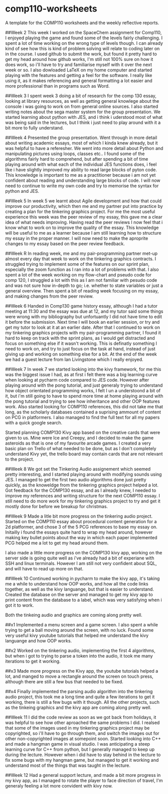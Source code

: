 # comp110-worksheets
A template for the COMP110 worksheets and the weekly reflective reports.

##Week 2
This week I worked on the SpaceChem assignment for Comp110, I enjoyed playing the game and found some of the levels fairly challenging. I spent a lot of time working on the wrong type of levels though. I can already kind of see how this is kind of problem solving will relate to coding later on in the course.
I used github to submit the work, but found it pretty hard to get my head around how github works, I'm still not 100% sure on how it does work, so i'll have to try and familiarise myself with it over the next week or so.
I also dowloaded LaTeX on my home computer and started playing with the features and getting a feel for the software. I really like using it, as it makes referencing and general formatting a lot easier and more professional than in programs such as Word.

##Week 3
I spent week 3 doing a bit of research for the comp 130 essay, looking at library resources, as well as getting general knowlege about the console i was going to work on from general online sources.
I also started writing notes about the sega master system for the group presentation.
We started learning about python with JES, and i think i uderstood most of what was being said in the lectures, but I think i just need to play around with it a bit more to fully understand.


##Week 4
Presented the group presentation.
Went through in more detail about writing academic essays, most of which I kinda knew already, but it was helpful to have a referesher. 
We went into more detail about Python and manipulating pictures using loops, classes etc.. 
I found some of the algorithms fairly hard to comprehend, but after spending a bit of time playing around with what each of the individual JES functions does, i feel like i have slightly improved my ability to read large blocks of pyton code. 
This knowledge is important to me as a practitioner because i am not yet confident about reading and understanding large blocks of code.
I will now need to continue to write my own code and try to memorise the syntax for python and JES.

##Week 5
In week 5 we learnt about Agile development and how that could improve our productivity, which then me and my partner put into practice by creating a plan for the tinkering graphics project.
For me the most useful experience this week was the peer review of my essay, this gave me a clear idea of what needs improving. Having read the peer reviews I now feel that i know what to work on to improve the quality of the essay.
This knowledge will be useful to me as a learner because I am still learning how to structure my essay in the proper manner. I will now need to make the aproprite changes to my essay based on the peer review feedback.

##Week R
In reading week, me and my pair-programming partner met-up almost every day that week to work on the tinkering graphics contracts. I struggled trying to implement some of the features on our sprint plan, especially the zoom function as I ran into a lot of problems with that.
I also spent a lot of the week working on my flow-chart and pseudo code for comp 120, I struggled a lot with this as I am not familiar with pesudo code and was not sure how in-depth to go; i.e. whether to state variables or just a general overview.
Then spent a bit of reading week focusing on my essay, and making changes from the peer review.


##Week 6
Handed in Comp130 game history essay, although I had a tutor meeting at 11:30 and the essay was due at 12, and my tutor said some things were wrong with my bibliography but unfortuantly I did not have time to edit it before the submission. 
Next time I will book an earlier session, or try and get my tutor to look at it at an earlier date.
After that I continued to work on my tinkering graphics projects with my pair-programming partner, I found it hard to keep on track with the sprint plans, as I would get distracted and focus on something else if it wasn't working. 
This is definatly something I need to work on, and try to just focus on the task at hand, instead of just giving up and working on something else for a bit.
At the end of the week we had a guest lecture from Ian Livingstone which I really enjoyed.

##Week 7
In week 7 we started looking into the kivy framework, for me this was the biggest issue I had, as at first i felt there was a big learning curve when looking at pycharm code compared to JES code.
However after playing around with the pong tutorial, and just generaly trying to understand how object orientated programming works, I felt I un a understoond a bit of it, but i'm still going to have to spend more time at home playing around with the pong tutorial and trying to see how inheritance and other OOP features work.
Also started looking for COMP110 references, this did not take me that long, as the scholarly databases contained a suprising ammount of content on PCG in platformers.
I also managed to find the full text for all my papers with a quick google search.

Started planning COMP130 Kivy app based on the creative cards that were given to us. Mine were Ice and Creepy, and I decided to make the game asteroids as that is one of my favourite arcade games.
I created a very basic plan on Trello of what needed to be done, but as I don't completely understand Kivy yet, the trello board may contain cards that are not relevant to the project.

##Week 8
We got set the Tinkering Audio assignement which seemed pretty interesting, and I started playing around with modifying sounds using JES.
I managed to get the first two audio algorithms done just pretty quickly, as the knoweldge from the tinkering graphics project helped a lot.
Got feedback for the COMP130 essay, and as I already knew, I needed to improve my references and writing structure for the next COMP110 essay.
I still need to do more work for my tinkering graphics project to try and get it mostly done for before we breakup for christmas.

##Week 9
Made a litle bit more progress on the tinkering audio project.
Started on the COMP110 essay about procedural content generation for a 2d platformer, and chose 3 of the 5 PCG references to base my essay on. 
Initailly i found the essays quite hard to wrap my head around, however making key bullet points about the way in which each paper implemented PCG helped me a lot to get my head around them.

I also made a little more progress on the COMP130 kivy app, working on the server side is going quite well as i've already had a bit of experiane with SSH and linux terminals.
However I am still not very confident about SQL, and will have to read up more on that.

##Week 10
Continued working in pycharm to make the kivy app, it's taking me a while to understand how OOP works, and how all the code links together, as well as the kivy languange, but that is easier to understand.
Created the database on the server and managed to get my kivy app to print content from the database to a label, which was very satisfying when i got it to work.

Both the tinkeing audio and graphics are coming along pretty well.

##x1
Implemented a menu screen and a game screen. I also spent a while trying to get a ball moving around the screen, with no luck. Found some very useful kivy youtube tutorials that helped me understand the kivy languange and how OOP works.

##x2
Worked on the tinkering audio, implementing the first 4 algorithms, but when i got to trying to parse a token into the audio, it took me many iterations to get it working.

##x3
Made more progress on the Kivy app, the youtube tutorials helped a lot, and manged to move a rectangle around the screen on touch press, although there are still a few bus that needed to be fixed.

##x4
Finally implemented the parsing audio algorithm into the tinkering audio project, this took me a long time and quite a few iterations to get it working, there is still a few bugs with it though. 
All the other projects, such as the tinkeing graphics and the kivy app are coming along pretty well.

##Week 11
I did the code review as soon as we got back from holidays, it was helpful to see how other aproached the same problems I did.
I realsed that some of the images used in my tinkering graphics project may be copyrighted, so i'll have to go through them, and switch the images out for other non-copyrighted images at somepoint soon.
Started looking into C++ and made a hangman game in visual studio. I was anticipating a steep learning curve for C++ from python, but I generally managed to keep up during the lecture. 
However when i did have to stay behind in the lecture to fix some bugs with my hangman game, but managed to get it working and understand most of the things that was taught in the lecture.

##Week 12
Had a general support lecture, and made a bit more progress in my kivy app, as I managed to rotate the player to face direction of travel, I'm generaly feeling a lot more convident with kivy now.
